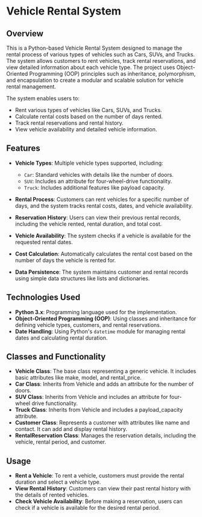# Vehicle Rental System

## Overview

This is a Python-based Vehicle Rental System designed to manage the rental process of various types of vehicles such as Cars, SUVs, and Trucks. The system allows customers to rent vehicles, track rental reservations, and view detailed information about each vehicle type. The project uses Object-Oriented Programming (OOP) principles such as inheritance, polymorphism, and encapsulation to create a modular and scalable solution for vehicle rental management.

The system enables users to:

- Rent various types of vehicles like Cars, SUVs, and Trucks.
- Calculate rental costs based on the number of days rented.
- Track rental reservations and rental history.
- View vehicle availability and detailed vehicle information.
  
## Features

- **Vehicle Types**: Multiple vehicle types supported, including:
  - `Car`: Standard vehicles with details like the number of doors.
  - `SUV`: Includes an attribute for four-wheel-drive functionality.
  - `Truck`: Includes additional features like payload capacity.
  
- **Rental Process**: Customers can rent vehicles for a specific number of days, and the system tracks rental costs, dates, and vehicle availability.

- **Reservation History**: Users can view their previous rental records, including the vehicle rented, rental duration, and total cost.

- **Vehicle Availability**: The system checks if a vehicle is available for the requested rental dates.

- **Cost Calculation**: Automatically calculates the rental cost based on the number of days the vehicle is rented for.

- **Data Persistence**: The system maintains customer and rental records using simple data structures like lists and dictionaries.

## Technologies Used

- **Python 3.x**: Programming language used for the implementation.
- **Object-Oriented Programming (OOP)**: Using classes and inheritance for defining vehicle types, customers, and rental reservations.
- **Date Handling**: Using Python's `datetime` module for managing rental dates and calculating rental duration.

## Classes and Functionality
- **Vehicle Class**: The base class representing a generic vehicle. It includes basic attributes like make, model, and rental_price.
- **Car Class**: Inherits from Vehicle and adds an attribute for the number of doors.
- **SUV Class**: Inherits from Vehicle and includes an attribute for four-wheel drive functionality.
- **Truck Class**: Inherits from Vehicle and includes a payload_capacity attribute.
- **Customer Class**: Represents a customer with attributes like name and contact. It can add and display rental history.
- **RentalReservation Class**: Manages the reservation details, including the vehicle, rental period, and customer.

## Usage
- **Rent a Vehicle**: To rent a vehicle, customers must provide the rental duration and select a vehicle type.
- **View Rental History**: Customers can view their past rental history with the details of rented vehicles.
- **Check Vehicle Availability**: Before making a reservation, users can check if a vehicle is available for the desired rental period.
